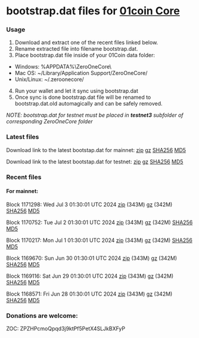 # bootstrap.dat files for [01coin Core](https://01coin.io)

### Usage

1. Download and extract one of the recent files linked below.
2. Rename extracted file into filename bootstrap.dat.
3. Place bootstrap.dat file inside of your 01Coin data folder:
 - Windows: %APPDATA%\ZeroOneCore\
 - Mac OS: ~/Library/Application Support/ZeroOneCore/
 - Unix/Linux: ~/.zeroonecore/
4. Run your wallet and let it sync using bootstrap.dat
5. Once sync is done bootstrap.dat file will be renamed to bootstrap.dat.old automagically and can be safely removed.

_NOTE: bootstrap.dat for testnet must be placed in **testnet3** subfolder of corresponding ZeroOneCore folder_

### Latest files
Download link to the latest bootstap.dat for mainnet: [zip](https://files.01coin.io/mainnet/bootstrap.dat.zip) [gz](https://files.01coin.io/mainnet/bootstrap.dat.tar.gz) [SHA256](https://files.01coin.io/mainnet/sha256.txt) [MD5](https://files.01coin.io/mainnet/md5.txt)

Download link to the latest bootstap.dat for testnet: [zip](https://files.01coin.io/testnet/bootstrap.dat.zip) [gz](https://files.01coin.io/testnet/bootstrap.dat.tar.gz) [SHA256](https://files.01coin.io/testnet/sha256.txt) [MD5](https://files.01coin.io/testnet/md5.txt)

### Recent files

#### For mainnet:

Block 1171298: Wed Jul  3 01:30:01 UTC 2024 [zip](https://files.01coin.io/mainnet/2024-07-03/bootstrap.dat.zip) (343M) [gz](https://files.01coin.io/mainnet/2024-07-03/bootstrap.dat.tar.gz) (342M) [SHA256](https://files.01coin.io/mainnet/2024-07-03/sha256.txt) [MD5](https://files.01coin.io/mainnet/2024-07-03/md5.txt)

Block 1170752: Tue Jul  2 01:30:01 UTC 2024 [zip](https://files.01coin.io/mainnet/2024-07-02/bootstrap.dat.zip) (343M) [gz](https://files.01coin.io/mainnet/2024-07-02/bootstrap.dat.tar.gz) (342M) [SHA256](https://files.01coin.io/mainnet/2024-07-02/sha256.txt) [MD5](https://files.01coin.io/mainnet/2024-07-02/md5.txt)

Block 1170217: Mon Jul  1 01:30:01 UTC 2024 [zip](https://files.01coin.io/mainnet/2024-07-01/bootstrap.dat.zip) (343M) [gz](https://files.01coin.io/mainnet/2024-07-01/bootstrap.dat.tar.gz) (342M) [SHA256](https://files.01coin.io/mainnet/2024-07-01/sha256.txt) [MD5](https://files.01coin.io/mainnet/2024-07-01/md5.txt)

Block 1169670: Sun Jun 30 01:30:01 UTC 2024 [zip](https://files.01coin.io/mainnet/2024-06-30/bootstrap.dat.zip) (343M) [gz](https://files.01coin.io/mainnet/2024-06-30/bootstrap.dat.tar.gz) (342M) [SHA256](https://files.01coin.io/mainnet/2024-06-30/sha256.txt) [MD5](https://files.01coin.io/mainnet/2024-06-30/md5.txt)

Block 1169116: Sat Jun 29 01:30:01 UTC 2024 [zip](https://files.01coin.io/mainnet/2024-06-29/bootstrap.dat.zip) (343M) [gz](https://files.01coin.io/mainnet/2024-06-29/bootstrap.dat.tar.gz) (342M) [SHA256](https://files.01coin.io/mainnet/2024-06-29/sha256.txt) [MD5](https://files.01coin.io/mainnet/2024-06-29/md5.txt)

Block 1168571: Fri Jun 28 01:30:01 UTC 2024 [zip](https://files.01coin.io/mainnet/2024-06-28/bootstrap.dat.zip) (343M) [gz](https://files.01coin.io/mainnet/2024-06-28/bootstrap.dat.tar.gz) (342M) [SHA256](https://files.01coin.io/mainnet/2024-06-28/sha256.txt) [MD5](https://files.01coin.io/mainnet/2024-06-28/md5.txt)


### Donations are welcome:

ZOC: ZPZHPcmoQpqd3j9ktPf5PetX4SLJkBXFyP
